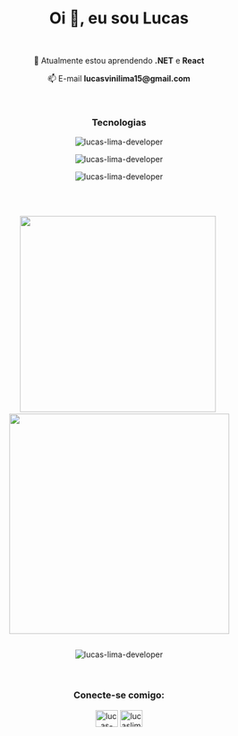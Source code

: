 <h1 align="center">Oi 👋, eu sou Lucas</h1>
<br>
<div  align="center">
	<p>🌱 Atualmente estou aprendendo <strong>.NET</strong> e <strong>React</strong></p>
  <p>📫 E-mail <strong>lucasvinilima15@gmail.com</strong></p>
</div>
<br>
<div align="center">
	<h3>Tecnologias</h3>
	<p><img src="https://skillicons.dev/icons?i=cs,dotnet,js,nodejs,express" alt="lucas-lima-developer" /></p>
	<p><img src="https://skillicons.dev/icons?i=mysql,sqlite,mongodb" alt="lucas-lima-developer" /></p>
	<p><img src="https://skillicons.dev/icons?i=react,bootstrap" alt="lucas-lima-developer" /></p>
</div>
<br>
<br>
<div align="center" style="display: flex; flex-direction: column; align-items: center;">
    <p>
			&nbsp;<img align="auto" src="https://github-readme-stats.vercel.app/api/top-langs?username=lucas-lima-developer&show_icons=true&locale=pt-br&layout=compact" alt="" style="width: 350px;" />
    	&nbsp;<img align="auto" src="https://github-readme-stats.vercel.app/api?username=lucas-lima-developer&show_icons=true&locale=pt-br" alt="" style="width: 393px;" />
		</p>
    <p><img align="center" src="https://github-readme-streak-stats.herokuapp.com/?user=lucas-lima-developer&" alt="lucas-lima-developer" /></p>
</div>
<br>
<div align="center">
	<h3>Conecte-se comigo:</h3>
	<p>
		<a href="https://linkedin.com/in/lucas-lima15" target="blank"><img align="center" src="https://raw.githubusercontent.com/rahuldkjain/github-profile-readme-generator/master/src/images/icons/Social/linked-in-alt.svg" alt="lucas-lima15" height="30" width="40" /></a>
		<a href="https://instagram.com/lucaslimadev" target="blank"><img align="center" src="https://raw.githubusercontent.com/rahuldkjain/github-profile-readme-generator/master/src/images/icons/Social/instagram.svg" alt="lucaslimadev" height="30" width="40" /></a>
	</p>
</div>
